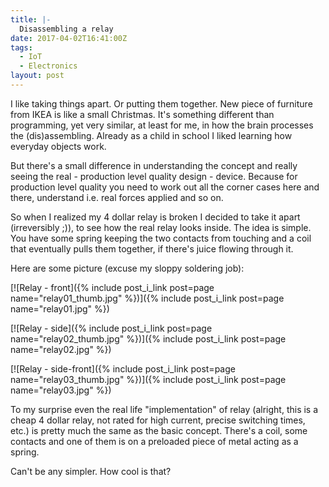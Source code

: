 ```yaml
---
title: |-
  Disassembling a relay
date: 2017-04-02T16:41:00Z
tags:
  - IoT
  - Electronics
layout: post
---
```

I like taking things apart. Or putting them together. New piece of furniture from IKEA is like a small Christmas. It's something different than programming, yet very similar, at least for me, in how the brain processes the (dis)assembling. Already as a child in school I liked learning how everyday objects work.

<!-- excerpt -->

But there's a small difference in understanding the concept and really seeing the real - production level quality design - device. Because for production level quality you need to work out all the corner cases here and there, understand i.e. real forces applied and so on.

So when I realized my 4 dollar relay is broken I decided to take it apart (irreversibly ;)), to see how the real relay looks inside. The idea is simple. You have some spring keeping the two contacts from touching and a coil that eventually pulls them together, if there's juice flowing through it.

Here are some picture (excuse my sloppy soldering job):

[![Relay - front]({% include post_i_link post=page name="relay01_thumb.jpg" %})]({% include post_i_link post=page name="relay01.jpg" %})

[![Relay - side]({% include post_i_link post=page name="relay02_thumb.jpg" %})]({% include post_i_link post=page name="relay02.jpg" %})

[![Relay - side-front]({% include post_i_link post=page name="relay03_thumb.jpg" %})]({% include post_i_link post=page name="relay03.jpg" %})

To my surprise even the real life "implementation" of relay (alright, this is a cheap 4 dollar relay, not rated for high current, precise switching times, etc.) is pretty much the same as the basic concept. There's a coil, some contacts and one of them is on a preloaded piece of metal acting as a spring. 

Can't be any simpler. How cool is that? 